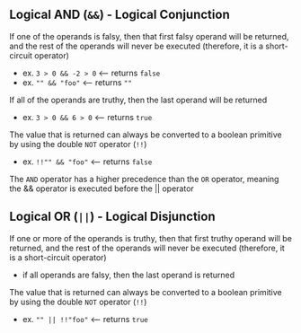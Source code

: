 
## Logical AND (`&&`) - Logical Conjunction
If one of the operands is falsy, then that first falsy operand will be returned, and the rest of the operands will never be executed (therefore, it is a short-circuit operator)
- ex. `3 > 0 && -2 > 0` <-- returns `false`
- ex. `"" && "foo"` <-- returns `""`

If all of the operands are truthy, then the last operand will be returned
- ex. `3 > 0 && 6 > 0` <-- returns `true`

The value that is returned can always be converted to a boolean primitive by using the double `NOT` operator (`!!`)
- ex. `!!"" && "foo"` <-- returns `false`

The `AND` operator has a higher precedence than the `OR` operator, meaning the && operator is executed before the || operator

## Logical OR (`||`) - Logical Disjunction
If one or more of the operands is truthy, then that first truthy operand will be returned, and the rest of the operands will never be executed (therefore, it is a short-circuit operator)
- if all operands are falsy, then the last operand is returned

The value that is returned can always be converted to a boolean primitive by using the double `NOT` operator (`!!`)
- ex. `"" || !!"foo"` <-- returns `true`